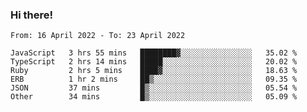### Hi there!

<!--START_SECTION:waka-->

```text
From: 16 April 2022 - To: 23 April 2022

JavaScript   3 hrs 55 mins   ████████▓░░░░░░░░░░░░░░░░   35.02 %
TypeScript   2 hrs 14 mins   █████░░░░░░░░░░░░░░░░░░░░   20.02 %
Ruby         2 hrs 5 mins    ████▓░░░░░░░░░░░░░░░░░░░░   18.63 %
ERB          1 hr 2 mins     ██▒░░░░░░░░░░░░░░░░░░░░░░   09.35 %
JSON         37 mins         █▒░░░░░░░░░░░░░░░░░░░░░░░   05.54 %
Other        34 mins         █▒░░░░░░░░░░░░░░░░░░░░░░░   05.09 %
```

<!--END_SECTION:waka-->
